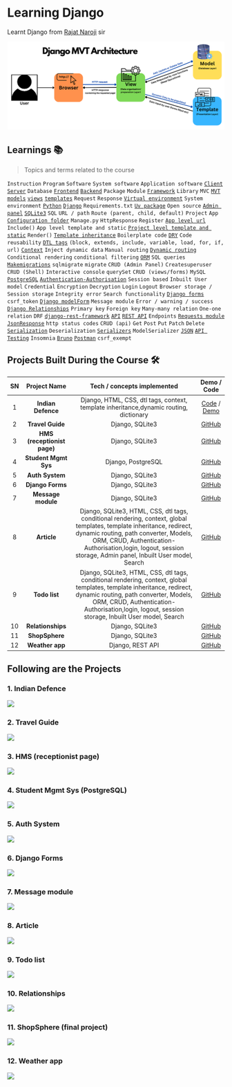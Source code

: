 # Learning Django

Learnt Django from [Rajat Naroji](https://www.linkedin.com/in/rajat-naroji-a7bb15297/) sir

<!-- ![](./Django%205.png) -->

![](./MVTdiagram.png)

## Learnings 📚

> Topics and terms related to the course

`Instruction` `Program` `Software` `System software` `Application software` [`Client`](https://github.com/topics/client) [`Server`](https://github.com/topics/server) `Database` [`Frontend`](https://github.com/topics/frontend) [`Backend`](https://github.com/topics/backend) `Package` `Module` [`Framework`](https://github.com/topics/framework) `Library` `MVC` [`MVT`](https://github.com/topics/mvt) [`models`](https://github.com/topics/models) [`views`](https://github.com/topics/views) [`templates`](https://github.com/topics/templates) `Request` `Response` [`Virtual environment`](https://github.com/topics/virtual-environment) `System environment` [`Python`](https://github.com/topics/python) [`Django`](https://github.com/topics/django) `Requirements.txt` [`Uv package`](https://github.com/topics/uv) `Open source` [`Admin panel`](https://github.com/topics/admin-panel) [`SQLite3`](https://github.com/topics/sqlite) `SQL` `URL / path` `Route (parent, child, default)` `Project` `App` [`Configuration folder`]() `Manage.py` `HttpResponse` `Register` [`App level url`]() `Include()` `App level template and static` [`Project level template and static`]() `Render()` [`Template inheritance`](https://github.com/topics/template-inheritance) `Boilerplate code` [`DRY`](https://github.com/topics/dry) `Code reusability` [`DTL tags`](https://github.com/topics/dtl) `(block, extends, include, variable, load, for, if, url)` [`Context`](https://github.com/topics/context) `Inject dynamic data` `Manual routing` [`Dynamic routing`](https://github.com/topics/dynamic-routing) `Conditional rendering` `conditional filtering` [`ORM`](https://github.com/topics/orm) `SQL queries` [`Makemigrations`](https://github.com/topics/makemigrations) `sqlmigrate` `migrate` `CRUD (Admin Panel)` `Createsuperuser` `CRUD (Shell)` `Interactive console` `querySet` `CRUD (views/forms)` `MySQL` [`PostgreSQL`](https://github.com/topics/postgresql) [`Authentication-Authorisation`](https://github.com/topics/authentication-authorisation) `Session based` `Inbuilt User model` `Credential` `Encryption` `Decryption` `Login` `Logout` `Browser storage / Session storage` `Integrity error` `Search functionality` [`Django forms`](https://github.com/topics/django-forms) `csrf_token` [`Django modelForm`](https://github.com/topics/django-modelForms) `Message module` `Error / warning / success` [`Django Relationships`]() `Primary key` `Foreign key` `Many-many relation` `One-one relation` `DRF` [`django-rest-framework`](https://github.com/topics/django-rest-framework) [`API`](https://github.com/topics/api) [`REST API`](https://github.com/topics/rest-api) `Endpoints` [`Requests module`](https://github.com/topics/requests) [`JsonResponse`](https://github.com/topics/json) `http status codes` `CRUD (api)` `Get` `Post` `Put` `Patch` `Delete` [`Serialization`](https://github.com/topics/serialization) `Deserialization` [`Serializers`](https://github.com/topics/serializers) `ModelSerializer` [`JSON`](https://github.com/topics/json) [`API Testing`](https://github.com/topics/api-testing) `Insomnia` [`Bruno`](https://github.com/usebruno/bruno) [`Postman`](https://github.com/topics/postman) `csrf_exempt` 
 
 
## Projects Built During the Course 🛠️

| SN | Project Name | Tech / concepts implemented | Demo / Code |
| :--------------: | :--------------: | :------------: | :-------------: |
| 1 | **Indian Defence** | Django, HTML, CSS, dtl tags, context, template inheritance,dynamic routing, dictionary | [Code](https://github.com/Rahullkumr/LearningDjango/tree/main/assignments/Assignment07_4projects) / [Demo](#) |
| 2 | **Travel Guide** | Django, SQLite3 | [GitHub](https://github.com/rahullkumr/baaaad_me) |
| 3 | **HMS (receptionist page)** | Django, SQLite3 | [GitHub](https://github.com/rahullkumr/baaaad_me) |
| 4 | **Student Mgmt Sys** | Django, PostgreSQL | [GitHub](https://github.com/rahullkumr/baaaad_me) |
| 5 | **Auth System** | Django, SQLite3 | [GitHub](https://github.com/rahullkumr/baaaad_me) |
| 6 | **Django Forms** | Django, SQLite3 | [GitHub](https://github.com/rahullkumr/baaaad_me) |
| 7 | **Message module** | Django, SQLite3 | [GitHub](https://github.com/rahullkumr/baaaad_me) |
| 8 | **Article** | Django, SQLite3, HTML, CSS, dtl tags, conditional rendering, context, global templates, template inheritance, redirect, dynamic routing, path converter, Models, ORM, CRUD, Authentication-Authorisation,login, logout, session storage, Admin panel, Inbuilt User model, Search | [GitHub](https://github.com/rahullkumr/baaaad_me) |
| 9 | **Todo list** | Django, SQLite3, HTML, CSS, dtl tags, conditional rendering, context, global templates, template inheritance, redirect, dynamic routing, path converter, Models, ORM, CRUD, Authentication-Authorisation,login, logout, session storage, Inbuilt User model, Search | [GitHub](https://github.com/rahullkumr/baaaad_me) |
| 10 | **Relationships** | Django, SQLite3 | [GitHub](https://github.com/rahullkumr/baaaad_me) |
| 11 | **ShopSphere** | Django, SQLite3 | [GitHub](https://github.com/rahullkumr/baaaad_me) |
| 12 | **Weather app** | Django, REST API | [GitHub](https://github.com/rahullkumr/baaaad_me) |


## Following are the Projects

### 1. Indian Defence
![](https://github.com/Rahullkumr/LearningDjango/blob/main/assignments/Assignment07_4projects/IndianDefence/ID.gif)
<br>

### 2. Travel Guide
![](./folder/taapmaan/tc.gif)
<br>

### 3. HMS (receptionist page)
![](./folder/taapmaan/tc.gif)
<br>

### 4. Student Mgmt Sys (PostgreSQL)
![](./folder/taapmaan/tc.gif)
<br>

### 5. Auth System
![](./folder/taapmaan/tc.gif)
<br>

### 6. Django Forms
![](./folder/taapmaan/tc.gif)
<br>

### 7. Message module
![](./folder/taapmaan/tc.gif)
<br>

### 8. Article
![](./folder/taapmaan/tc.gif)
<br>

### 9. Todo list
![](./folder/taapmaan/tc.gif)
<br>

### 10. Relationships
![](./folder/taapmaan/tc.gif)
<br>

### 11. ShopSphere (final project)
![](./folder/taapmaan/tc.gif)
<br>

### 12. Weather app
![](./folder/taapmaan/tc.gif)
<br>
